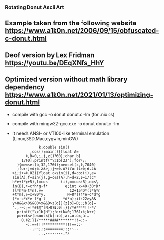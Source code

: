 ### Rotating Donut Ascii Art

## Example taken from the following website https://www.a1k0n.net/2006/09/15/obfuscated-c-donut.html

## Deof version by Lex Fridman https://youtu.be/DEqXNfs_HhY

## Optimized version without math library dependency https://www.a1k0n.net/2021/01/13/optimizing-donut.html



* compile with gcc             -o donut donut.c -lm (for .nix os)
* compile with mingw32-gcc.exe -o donut donut.c -lm

* It needs ANSI- or VT100-like terminal emulation (Linux,BSD,Mac,cygwin,minGW)



                  k;double sin()
              ,cos();main(){float A=
            0,B=0,i,j,z[1760];char b[
          1760];printf("\x1b[2J");for(;;
        ){memset(b,32,1760);memset(z,0,7040)
        ;for(j=0;6.28>j;j+=0.07)for(i=0;6.28
      >i;i+=0.02){float c=sin(i),d=cos(j),e=
      sin(A),f=sin(j),g=cos(A),h=d+2,D=1/(c*
      h*e+f*g+5),l=cos      (i),m=cos(B),n=s\
      in(B),t=c*h*g-f*        e;int x=40+30*D*
      (l*h*m-t*n),y=            12+15*D*(l*h*n
      +t*m),o=x+80*y,          N=8*((f*e-c*d*g
      )*m-c*d*e-f*g-l        *d*n);if(22>y&&
      y>0&&x>0&&80>x&&D>z[o]){z[o]=D;;;b[o]=
      ".,-~:;=!*#$@"[N>0?N:0];}}/*#****!!-*/
        printf("\x1b[H");for(k=0;1761>k;k++)
        putchar(k%80?b[k]:10);A+=0.04;B+=
          0.02;}}/*****####*******!!=;:~
            ~::==!!!**********!!!==::-
              .,~~;;;========;;;:~-.
                  ..,--------,*/